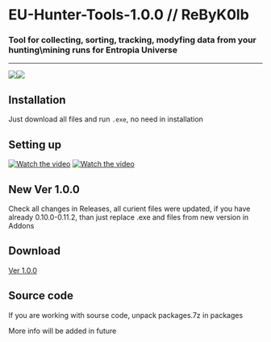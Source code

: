 # EU-Hunter-Tools-1.0.0 // ReByK0lb
### Tool for collecting, sorting, tracking, modyfing data from your hunting\mining runs for Entropia Universe
____
![](https://img.shields.io/badge/version-v1.0.0-blue)![](https://img.shields.io/badge/.NET-4.8%2B-green)
## Installation
Just download all files and run `.exe`, no need in installation 

## Setting up
[![Watch the video](https://img.youtube.com/vi/1PeHOQT-Rs0/mqdefault.jpg)](https://www.youtube.com/watch?v=1PeHOQT-Rs0, "Click to watch YouTube video")
[![Watch the video](https://img.youtube.com/vi/__9cNrG6fhE/mqdefault.jpg)](https://www.youtube.com/watch?v=__9cNrG6fhE, "Click to watch YouTube video")



## New Ver 1.0.0
Check all changes in Releases, all curient files were updated, if you have already 0.10.0-0.11.2, than just replace .exe and files from new version in Addons

## Download
[Ver 1.0.0](https://github.com/EUHunterTools/EU-Hunter-Tools/releases/download/Ver_1.0.0/EU-Hunter.ToolsV1.0.0.7z)

## Source code
If you are working with sourse code, unpack packages.7z in packages

More info will be added in future

